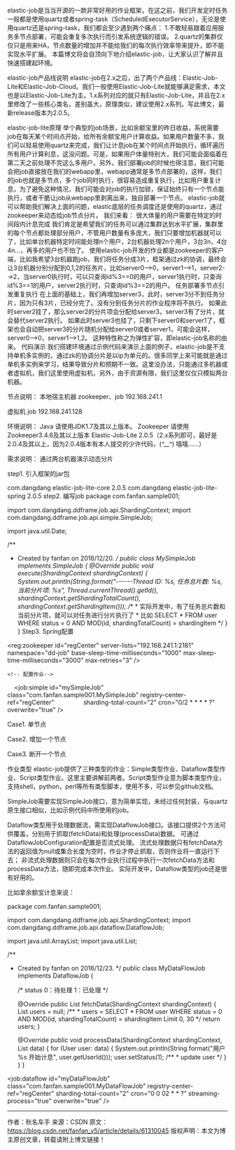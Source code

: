 elastic-job是当当开源的一款非常好用的作业框架，在这之前，我们开发定时任务一般都是使用quartz或者spring-task（ScheduledExecutorService），无论是使用quartz还是spring-task，我们都会至少遇到两个痛点：
1.不敢轻易跟着应用服务多节点部署，可能会重复多次执行而引发系统逻辑的错误。
2.quartz的集群仅仅只是用来HA，节点数量的增加并不能给我们的每次执行效率带来提升，即不能实现水平扩展。
本篇博文将会自顶向下地介绍elastic-job，让大家认识了解并且快速搭建起环境。

elastic-job产品线说明
elastic-job在2.x之后，出了两个产品线：Elastic-Job-Lite和Elastic-Job-Cloud。我们一般使用Elastic-Job-Lite就能够满足需求，本文也是以Elastic-Job-Lite为主。1.x系列对应的就只有Elastic-Job-Lite，并且在2.x里修改了一些核心类名，差别虽大，原理类似，建议使用2.x系列。写此博文，最新release版本为2.0.5。


elastic-job-lite原理
举个典型的job场景，比如余额宝里的昨日收益，系统需要job在每天某个时间点开始，给所有余额宝用户计算收益。如果用户数量不多，我们可以轻易使用quartz来完成，我们让计息job在某个时间点开始执行，循环遍历所有用户计算利息，这没问题。可是，如果用户体量特别大，我们可能会面临着在第二天之前处理不完这么多用户。另外，我们部署job的时候也得注意，我们可能会把job直接放在我们的webapp里，webapp通常是多节点部署的，这样，我们的job也就是多节点，多个job同时执行，很容易造成重复执行，比如用户重复计息，为了避免这种情况，我们可能会对job的执行加锁，保证始终只有一个节点能执行，或者干脆让job从webapp里剥离出来，独自部署一个节点。
elastic-job就可以帮助我们解决上面的问题，elastic底层的任务调度还是使用的quartz，通过zookeeper来动态给job节点分片。
我们来看：
很大体量的用户需要在特定的时间段内计息完成
我们肯定是希望我们的任务可以通过集群达到水平扩展，集群里的每个节点都处理部分用户，不管用户数量有多庞大，我们只要增加机器就可以了，比如单台机器特定时间能处理n个用户，2台机器处理2n个用户，3台3n，4台4n...，再多的用户也不怕了。
使用elastic-job开发的作业都是zookeeper的客户端，比如我希望3台机器跑job，我们将任务分成3片，框架通过zk的协调，最终会让3台机器分别分配到0,1,2的任务片，比如server0-->0，server1-->1，server2-->2，当server0执行时，可以只查询id%3==0的用户，server1执行时，只查询id%3==1的用户，server2执行时，只查询id%3==2的用户。
任务部署多节点引发重复执行
在上面的基础上，我们再增加server3，此时，server3分不到任务分片，因为只有3片，已经分完了。没有分到任务分片的作业程序将不执行。
如果此时server2挂了，那么server2的分片项会分配给server3，server3有了分片，就会替代server2执行。
如果此时server3也挂了，只剩下server0和server1了，框架也会自动把server3的分片随机分配给server0或者server1，可能会这样，server0-->0，server1-->1,2。
这种特性称之为弹性扩容，即elastic-job名称的由来。
代码演示
我们搭建环境通过示例代码来演示上面的例子，elastic-job是不支持单机多实例的，通过zk的协调分片是以ip为单元的。很多同学上来可能就是通过单机多实例来学习，结果导致分片和预期不一致。这里没办法，只能通过多机器或者虚拟机，我们这里使用虚拟机，另外，由于资源有限，我们这里仅仅只模拟两台机器。

节点说明：
本地宿主机器
zookeeper、job
192.168.241.1

虚拟机
job
192.168.241.128

环境说明：
Java
请使用JDK1.7及其以上版本。
Zookeeper
请使用Zookeeper3.4.6及其以上版本
Elastic-Job-Lite
2.0.5（2.x系列即可，最好是2.0.4及其以上，因为2.0.4版本有本人提交的少许代码，(*^__^*) 嘻嘻……）

需求说明：
通过两台机器演示动态分片

step1. 引入框架的jar包
<!-- 引入elastic-job-lite核心模块 -->
<dependency>
    <groupId>com.dangdang</groupId>
    <artifactId>elastic-job-lite-core</artifactId>
    <version>2.0.5</version>
</dependency>
<!-- 使用springframework自定义命名空间时引入 -->
<dependency>
    <groupId>com.dangdang</groupId>
    <artifactId>elastic-job-lite-spring</artifactId>
    <version>2.0.5</version>
</dependency>
step2. 编写job
package com.fanfan.sample001;
 
import com.dangdang.ddframe.job.api.ShardingContext;
import com.dangdang.ddframe.job.api.simple.SimpleJob;
 
import java.util.Date;
 
/**
 * Created by fanfan on 2016/12/20.
 */
public class MySimpleJob implements SimpleJob {
    @Override
    public void execute(ShardingContext shardingContext) {
        System.out.println(String.format("------Thread ID: %s, 任务总片数: %s, 当前分片项: %s",
                Thread.currentThread().getId(), shardingContext.getShardingTotalCount(), shardingContext.getShardingItem()));
        /**
         * 实际开发中，有了任务总片数和当前分片项，就可以对任务进行分片执行了
         * 比如 SELECT * FROM user WHERE status = 0 AND MOD(id, shardingTotalCount) = shardingItem
         */
    }
}
Step3. Spring配置
<?xml version="1.0" encoding="UTF-8"?>
<beans xmlns="http://www.springframework.org/schema/beans"
       xmlns:xsi="http://www.w3.org/2001/XMLSchema-instance"
       xmlns:reg="http://www.dangdang.com/schema/ddframe/reg"
       xmlns:job="http://www.dangdang.com/schema/ddframe/job"
       xsi:schemaLocation="http://www.springframework.org/schema/beans
                        http://www.springframework.org/schema/beans/spring-beans.xsd
                        http://www.dangdang.com/schema/ddframe/reg
                        http://www.dangdang.com/schema/ddframe/reg/reg.xsd
                        http://www.dangdang.com/schema/ddframe/job
                        http://www.dangdang.com/schema/ddframe/job/job.xsd">
    <!--配置作业注册中心 -->
    <reg:zookeeper id="regCenter" server-lists="192.168.241.1:2181" namespace="dd-job"
                   base-sleep-time-milliseconds="1000" max-sleep-time-milliseconds="3000" max-retries="3" />
 
    <!-- 配置作业-->
    <job:simple id="mySimpleJob" class="com.fanfan.sample001.MySimpleJob" registry-center-ref="regCenter"
                sharding-total-count="2" cron="0/2 * * * * ?" overwrite="true" />
 
</beans>

Case1. 单节点









Case2. 增加一个节点













Case3. 断开一个节点






作业类型
elastic-job提供了三种类型的作业：Simple类型作业、Dataflow类型作业、Script类型作业。这里主要讲解前两者。Script类型作业意为脚本类型作业，支持shell，python，perl等所有类型脚本，使用不多，可以参见github文档。

SimpleJob需要实现SimpleJob接口，意为简单实现，未经过任何封装，与quartz原生接口相似，比如示例代码中所使用的job。

Dataflow类型用于处理数据流，需实现DataflowJob接口。该接口提供2个方法可供覆盖，分别用于抓取(fetchData)和处理(processData)数据。
可通过DataflowJobConfiguration配置是否流式处理。
流式处理数据只有fetchData方法的返回值为null或集合长度为空时，作业才停止抓取，否则作业将一直运行下去； 非流式处理数据则只会在每次作业执行过程中执行一次fetchData方法和processData方法，随即完成本次作业。
实际开发中，Dataflow类型的job还是很有好用的。

比如拿余额宝计息来说：

package com.fanfan.sample001;
 
import com.dangdang.ddframe.job.api.ShardingContext;
import com.dangdang.ddframe.job.api.dataflow.DataflowJob;
 
import java.util.ArrayList;
import java.util.List;
 
/**
 * Created by fanfan on 2016/12/23.
 */
public class MyDataFlowJob implements DataflowJob<User> {
 
    /*
        status
        0：待处理
        1：已处理
     */
 
    @Override
    public List<User> fetchData(ShardingContext shardingContext) {
        List<User> users = null;
        /**
         * users = SELECT * FROM user WHERE status = 0 AND MOD(id, shardingTotalCount) = shardingItem Limit 0, 30
         */
        return users;
    }
 
    @Override
    public void processData(ShardingContext shardingContext, List<User> data) {
        for (User user: data) {
            System.out.println(String.format("用户 %s 开始计息", user.getUserId()));
            user.setStatus(1);
            /**
             * update user
             */
        }
    }
}

<job:dataflow id="myDataFlowJob" class="com.fanfan.sample001.MyDataFlowJob" registry-center-ref="regCenter"
              sharding-total-count="2" cron="0 0 02 * * ?" streaming-process="true" overwrite="true" />

--------------------- 
作者：秋名车手 
来源：CSDN 
原文：https://blog.csdn.net/fanfan_v5/article/details/61310045 
版权声明：本文为博主原创文章，转载请附上博文链接！